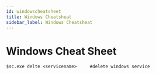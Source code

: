 ```yaml
---
id: windowscheatsheet
title: Windows Cheatsheat
sidebar_label: Windows Cheatsheat
---
```





# Windows Cheat Sheet




	$sc.exe delte <servicename>		#delete windows service
